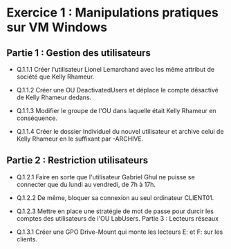 # Exercice 1 : Manipulations pratiques sur VM Windows 

## Partie 1 : Gestion des utilisateurs

- Q.1.1.1 Créer l'utilisateur Lionel Lemarchand avec les même attribut de société que Kelly Rhameur.

- Q.1.1.2 Créer une OU DeactivatedUsers et déplace le compte désactivé de Kelly Rhameur dedans.

- Q.1.1.3 Modifier le groupe de l'OU dans laquelle était Kelly Rhameur en conséquence.

- Q.1.1.4 Créer le dossier Individuel du nouvel utilisateur et archive celui de Kelly Rhameur en le suffixant par -ARCHIVE.

## Partie 2 : Restriction utilisateurs

- Q.1.2.1 Faire en sorte que l'utilisateur Gabriel Ghul ne puisse se connecter que du lundi au vendredi, de 7h à 17h.

- Q.1.2.2 De même, bloquer sa connexion au seul ordinateur CLIENT01.

- Q.1.2.3 Mettre en place une stratégie de mot de passe pour durcir les comptes des utilisateurs de l'OU LabUsers.
Partie 3 : Lecteurs réseaux

- Q.1.3.1 Créer une GPO Drive-Mount qui monte les lecteurs E: et F: sur les clients.